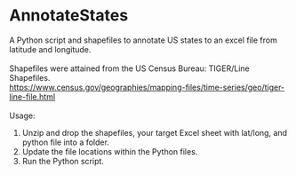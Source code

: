 # AnnotateStates
A Python script and shapefiles to annotate US states to an excel file from latitude and longitude.<br>
<br>
Shapefiles were attained from the US Census Bureau: TIGER/Line Shapefiles.<br>
https://www.census.gov/geographies/mapping-files/time-series/geo/tiger-line-file.html<br>
<br>
Usage:<br>
1. Unzip and drop the shapefiles, your target Excel sheet with lat/long, and python file into a folder. <br>
2. Update the file locations within the Python files.<br>
3. Run the Python script.<br>
